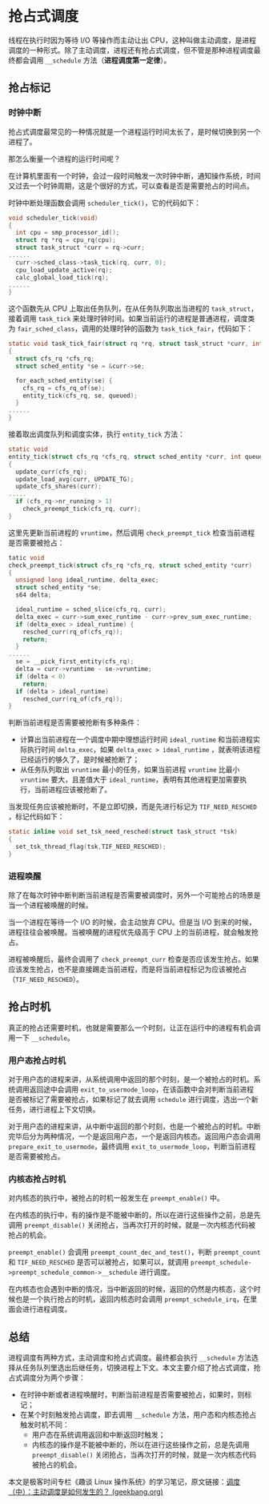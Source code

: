 # 抢占式调度

线程在执行时因为等待 I/O 等操作而主动让出 CPU，这种叫做主动调度，是进程调度的一种形式。除了主动调度，进程还有抢占式调度，但不管是那种进程调度最终都会调用 `__schedule` 方法（**进程调度第一定律**）。

## 抢占标记

### 时钟中断

抢占式调度最常见的一种情况就是一个进程运行时间太长了，是时候切换到另一个进程了。

那怎么衡量一个进程的运行时间呢？

在计算机里面有一个时钟，会过一段时间触发一次时钟中断，通知操作系统，时间又过去一个时钟周期，这是个很好的方式，可以查看是否是需要抢占的时间点。

时钟中断处理函数会调用 `scheduler_tick()`，它的代码如下：

```c
void scheduler_tick(void)
{
  int cpu = smp_processor_id();
  struct rq *rq = cpu_rq(cpu);
  struct task_struct *curr = rq->curr;
......
  curr->sched_class->task_tick(rq, curr, 0);
  cpu_load_update_active(rq);
  calc_global_load_tick(rq);
......
}
```

这个函数先从 CPU 上取出任务队列，在从任务队列取出当进程的 `task_struct`，接着调用 `task_tick` 来处理时钟时间。如果当前运行的进程是普通进程，调度类为 `fair_sched_class`，调用的处理时钟的函数为 `task_tick_fair`，代码如下：

```c
static void task_tick_fair(struct rq *rq, struct task_struct *curr, int queued)
{
  struct cfs_rq *cfs_rq;
  struct sched_entity *se = &curr->se;

  for_each_sched_entity(se) {
    cfs_rq = cfs_rq_of(se);
    entity_tick(cfs_rq, se, queued);
  }
......
}
```

接着取出调度队列和调度实体，执行 `entity_tick` 方法：

```c
static void
entity_tick(struct cfs_rq *cfs_rq, struct sched_entity *curr, int queued)
{
  update_curr(cfs_rq);
  update_load_avg(curr, UPDATE_TG);
  update_cfs_shares(curr);
.....
  if (cfs_rq->nr_running > 1)
    check_preempt_tick(cfs_rq, curr);
}
```

这里先更新当前进程的 `vruntime`，然后调用 `check_preempt_tick` 检查当前进程是否需要被抢占：

```c
tatic void
check_preempt_tick(struct cfs_rq *cfs_rq, struct sched_entity *curr)
{
  unsigned long ideal_runtime, delta_exec;
  struct sched_entity *se;
  s64 delta;

  ideal_runtime = sched_slice(cfs_rq, curr);
  delta_exec = curr->sum_exec_runtime - curr->prev_sum_exec_runtime;
  if (delta_exec > ideal_runtime) {
    resched_curr(rq_of(cfs_rq));
    return;
  }
......
  se = __pick_first_entity(cfs_rq);
  delta = curr->vruntime - se->vruntime;
  if (delta < 0)
    return;
  if (delta > ideal_runtime)
    resched_curr(rq_of(cfs_rq));
}
```

判断当前进程是否需要被抢断有多种条件：

- 计算出当前进程在一个调度中期中理想运行时间 `ideal_runtime` 和当前进程实际执行时间 `delta_exec`，如果 `delta_exec > ideal_runtime` ，就表明该进程已经运行的够久了，是时候被抢断了；
- 从任务队列取出 `vruntime` 最小的任务，如果当前进程 `vruntime` 比最小 `vruntime` 要大，且差值大于 `ideal_runtime`，表明有其他进程更加需要执行，当前进程应该被抢断了。

当发现任务应该被抢断时，不是立即切换，而是先进行标记为 `TIF_NEED_RESCHED` ，标记代码如下：

```c
static inline void set_tsk_need_resched(struct task_struct *tsk)
{
  set_tsk_thread_flag(tsk,TIF_NEED_RESCHED);
}
```

### 进程唤醒

除了在每次时钟中断判断当前进程是否需要被调度时，另外一个可能抢占的场景是当一个进程被唤醒的时候。

当一个进程在等待一个 I/O 的时候，会主动放弃 CPU。但是当 I/O 到来的时候，进程往往会被唤醒。当被唤醒的进程优先级高于 CPU 上的当前进程，就会触发抢占。

进程被唤醒后，最终会调用了 `check_preempt_curr` 检查是否应该发生抢占。如果应该发生抢占，也不是直接踢走当前进程，而是将当前进程标记为应该被抢占（`TIF_NEED_RESCHED`）。

## 抢占时机

真正的抢占还需要时机，也就是需要那么一个时刻，让正在运行中的进程有机会调用一下 `__schedule`。

### 用户态抢占时机

对于用户态的进程来讲，从系统调用中返回的那个时刻，是一个被抢占的时机。系统调用返回途中会调用 `exit_to_usermode_loop`，在该函数中会对判断当前进程是否被标记了需要被抢占，如果标记了就去调用 `schedule` 进行调度，选出一个新任务，进行进程上下文切换。

对于用户态的进程来讲，从中断中返回的那个时刻，也是一个被抢占的时机。中断完毕后分为两种情况，一个是返回用户态，一个是返回内核态。返回用户态会调用 `prepare_exit_to_usermode`，最终调用 `exit_to_usermode_loop`，判断当前进程是否需要被抢占。

### 内核态抢占时机

对内核态的执行中，被抢占的时机一般发生在 `preempt_enable()` 中。

在内核态的执行中，有的操作是不能被中断的，所以在进行这些操作之前，总是先调用 `preempt_disable()` 关闭抢占，当再次打开的时候，就是一次内核态代码被抢占的机会。

`preempt_enable()` 会调用 `preempt_count_dec_and_test()`，判断 `preempt_count` 和 `TIF_NEED_RESCHED` 是否可以被抢占，如果可以，就调用 `preempt_schedule->preempt_schedule_common->__schedule` 进行调度。



在内核态也会遇到中断的情况，当中断返回的时候，返回的仍然是内核态，这个时候也是一个执行抢占的时机，返回内核态时会调用 `preempt_schedule_irq`，在里面会进行进程调度。

## 总结

进程调度有两种方式，主动调度和抢占式调度。最终都会执行 `__schedule` 方法选择从任务队列里选出后继任务，切换进程上下文。本文主要介绍了抢占式调度，抢占式调度分为两个步骤：

- 在时钟中断或者进程唤醒时，判断当前进程是否需要被抢占，如果时，则标记；
- 在某个时刻触发抢占调度，即去调用 `__schedule` 方法，用户态和内核态抢占触发时机不同：
  - 用户态在系统调用返回和中断返回时触发；
  - 内核态的操作是不能被中断的，所以在进行这些操作之前，总是先调用 `preempt_disable()` 关闭抢占，当再次打开的时候，就是一次内核态代码被抢占的机会。

本文是极客时间专栏《趣谈 Linux 操作系统》的学习笔记，原文链接：[调度（中）：主动调度是如何发生的？ (geekbang.org)](https://time.geekbang.org/column/article/93396)